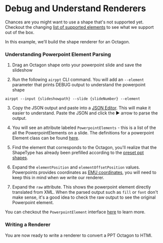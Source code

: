 # Debug and Understand Renderers

Chances are you might want to use a shape that's not supported yet. Checkout the changing [list of supported elements](#limitations) to see what we support out of the box.

In this example, we'll build the shape renderer for an Octagon.

### Understanding Powerpoint Element Parsing

1. Drag an Octagon shape onto your powerpoint slide and save the slideshow

2) Run the following `airppt` CLI command. You will add an `--element` parameter that prints DEBUG output to understand the powerpoint shape

```
airppt --input {slideshowpath} --slide {slideNumber} --element
```

3. Copy the JSON output and paste into a [JSON Editor](https://jsoneditoronline.org/). This will make it easier to understand. Paste the JSON and click the ▶ arrow to parse the output.

4. You will see an attribute labeled `PowerpointElements` - this is a list of the all the PowerpointElements on a slide. The definitions for a powerpoint Element class can be found [here](PPTElement).

5. Find the element that corresponds to the Octagon, you'll realize that the ShapeType has already been prefilled according to the [preset ppt shapes](http://officeopenxml.com/drwSp-prstGeom.php).

6. Expand the `elementPosition` and `elementOffsetPosition` values. Powerpoints provides coordinates as [EMU coordinates](https://startbigthinksmall.wordpress.com/2010/01/04/points-inches-and-emus-measuring-units-in-office-open-xml/), you will need to keep this in mind when we write our renderer.

7. Expand the `raw` attribute. This shows the powerpoint element directly translated from XML. When the parsed output such as `fill` or `font` don't make sense, it's a good idea to check the raw output to see the original Powerpoint element.

You can checkout the `PowerpointElement` interface [here](https://github.com/airpptx/airppt-models/blob/master/pptelement.ts) to learn more.

### Writing a Renderer

You are now ready to write a renderer to convert a PPT Octagon to HTMl.
